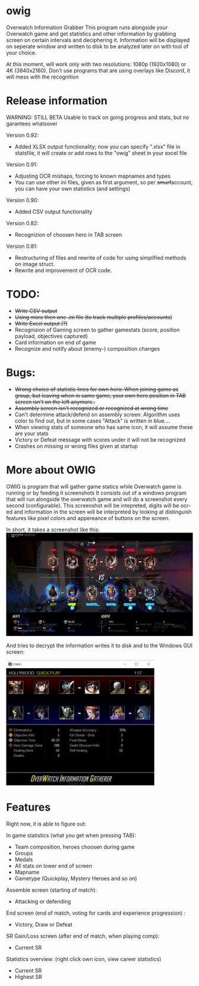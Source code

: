 # owig
Overwatch Information Grabber
This program runs alongside your Overwatch game and get statistics and other information by grabbing screen on certain intervals and deciphering it.
Information will be displayed on seperate window and written to disk to be analyzed later on with tool of your choice.

At this moment, will work only with two resolutions: 1080p (1920x1080) or 4K (3840x2160). 
Don't use programs that are using overlays like Discord, it will mess with the recognition

# Release information
WARNING: STILL BETA Usable to track on going progress and stats, but no garantees whatsover

Version 0.92: 
- Added XLSX output functionality; now you can specify ".xlsx" file in statsfile, it will create or add rows to the "owig" sheet in your excel file

Version 0.91: 
- Adjusting OCR mishaps, forcing to known mapnames and types
- You can use other ini files, given as first argument, so per ~~smurf~~account, you can have your own statistics (and settings)

Version 0.90: 
- Added CSV output functionality

Version 0.82: 
- Recognizion of choosen hero in TAB screen

Version 0.81: 
- Restructuring of files and rewrite of code for using simplified methods on image struct. 
- Rewrite and improvement of OCR code.  

# TODO:
* ~~Write CSV output~~
* ~~Using more then one .ini file (to track multiple profiles/accounts)~~
* ~~Write Excel output (?)~~
* Recognision of Gaming screen to gather gamestats (score, position payload, objectives captured)
* Card information on end of game
* Recognize and notify about (enemy-) composition changes


# Bugs:
* ~~Wrong choice of statistic lines for own hero: When joining game as group, but leaving when in same game, your own hero position in TAB screen isn't on the left anymore..~~
* ~~Assembly screen isn't recognized or recognized at wrong time~~
* Can't determine attack/defend on assembly screen: Algorithm uses color to find out, but in some cases "Attack" is written in blue....
* When viewing stats of someone who has same icon, it will assume these are your stats
* Victory or Defeat message with scores under it will not be recognized
* Crashes on missing or wrong files given at startup

# More about OWIG
OWIG is program that will gather game statics while Overwatch game is running or by feeding it screenshots
It consists out of a windows program that will run alongside the overwatch game and will do a screenshot every second (configurable). This screenshot will be intepreted, digits will be ocr-ed and information in the screen will be interpreted by looking at distinguish features like pixel colors and appereance of buttons on the screen. 

In short, it takes a screenshot like this:
![Example screenshot](https://raw.githubusercontent.com/mertyGit/owig/master/doc/screenshot_example.png)

And tries to decrypt the information writes it to disk and to the Windows GUI screen: 

<img src="https://raw.githubusercontent.com/mertyGit/owig/master/doc/example.png" width="400">


# Features

Right now, it is able to figure out:

In game statistics (what you get when pressing TAB):
* Team composition, heroes choosen during game
* Groups
* Medals
* All stats on lower end of screen
* Mapname
* Gametype (Quickplay, Mystery Heroes and so on)

Assemble screen (starting of match):
* Attacking or defending

End screen (end of match, voting for cards and experience progression) :
* Victory, Draw or Defeat

SR Gain/Loss screen (after end of match, when playing comp):
* Current SR

Statistics overview: (right click own icon, view career statistics)
* Current SR
* Highest SR
